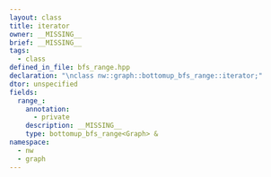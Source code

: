 ```yaml
---
layout: class
title: iterator
owner: __MISSING__
brief: __MISSING__
tags:
  - class
defined_in_file: bfs_range.hpp
declaration: "\nclass nw::graph::bottomup_bfs_range::iterator;"
dtor: unspecified
fields:
  range_:
    annotation:
      - private
    description: __MISSING__
    type: bottomup_bfs_range<Graph> &
namespace:
  - nw
  - graph
---
```


```{index}  iterator
```

